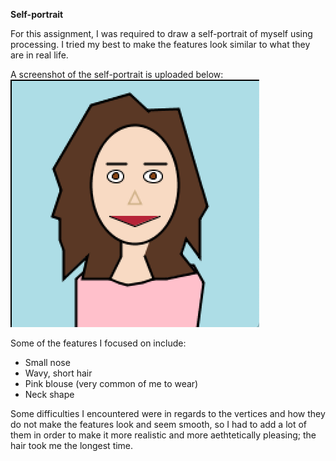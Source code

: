 **Self-portrait**

For this assignment, I was required to draw a self-portrait of myself using processing. I tried my best to make the features look similar to what they are in real life.

A screenshot of the self-portrait is uploaded below:
![](self-portrait.png)

Some of the features I focused on include:
- Small nose
- Wavy, short hair
- Pink blouse (very common of me to wear)
- Neck shape

Some difficulties I encountered were in regards to the vertices and how they do not make the features look and seem smooth, so I had to add a lot of them in order to make it more realistic and more aethtetically pleasing; the hair took me the longest time.
